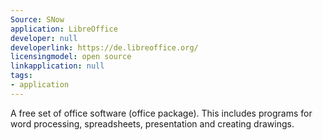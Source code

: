 ```yaml
---
Source: SNow
application: LibreOffice
developer: null
developerlink: https://de.libreoffice.org/
licensingmodel: open source
linkapplication: null
tags:
- application
---
```

A free set of office software (office package). This includes programs for word processing, spreadsheets, presentation and creating drawings.
